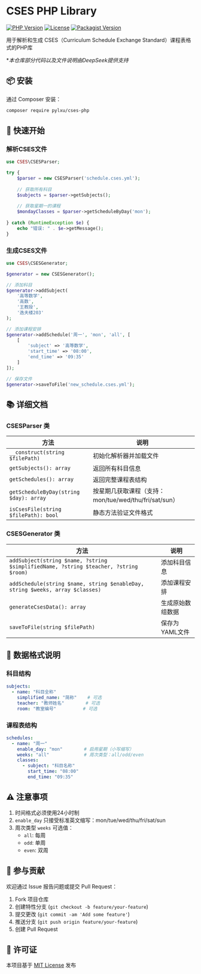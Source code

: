 # CSES PHP Library

[![PHP Version](https://img.shields.io/badge/PHP-7.4%2B-blue.svg)](https://php.net)
[![License](https://img.shields.io/badge/License-MIT-green.svg)](https://opensource.org/licenses/MIT)
[![Packagist Version](https://img.shields.io/packagist/v/pylxu/cses-php)](https://packagist.org/packages/pylxu/cses-php)

用于解析和生成 CSES（Curriculum Schedule Exchange Standard）课程表格式的PHP库

**本仓库部分代码以及文件说明由DeepSeek提供支持*

## 📦 安装

通过 Composer 安装：

```bash
composer require pylxu/cses-php
```

## 🚀 快速开始

### 解析CSES文件
```php
use CSES\CSESParser;

try {
    $parser = new CSESParser('schedule.cses.yml');
    
    // 获取所有科目
    $subjects = $parser->getSubjects();
    
    // 获取星期一的课程
    $mondayClasses = $parser->getScheduleByDay('mon');
    
} catch (RuntimeException $e) {
    echo "错误: " . $e->getMessage();
}
```

### 生成CSES文件
```php
use CSES\CSESGenerator;

$generator = new CSESGenerator();

// 添加科目
$generator->addSubject(
    '高等数学',
    '高数',
    '王教授',
    '逸夫楼203'
);

// 添加课程安排
$generator->addSchedule('周一', 'mon', 'all', [
    [
        'subject' => '高等数学',
        'start_time' => '08:00',
        'end_time' => '09:35'
    ]
]);

// 保存文件
$generator->saveToFile('new_schedule.cses.yml');
```

## 📚 详细文档

### CSESParser 类
| 方法 | 说明 |
|------|------|
| `__construct(string $filePath)` | 初始化解析器并加载文件 |
| `getSubjects(): array` | 返回所有科目信息 |
| `getSchedules(): array` | 返回完整课程表结构 |
| `getScheduleByDay(string $day): array` | 按星期几获取课程（支持：mon/tue/wed/thu/fri/sat/sun） |
| `isCsesFile(string $filePath): bool` | 静态方法验证文件格式 |

### CSESGenerator 类
| 方法 | 说明 |
|------|------|
| `addSubject(string $name, ?string $simplifiedName, ?string $teacher, ?string $room)` | 添加科目信息 |
| `addSchedule(string $name, string $enableDay, string $weeks, array $classes)` | 添加课程安排 |
| `generateCsesData(): array` | 生成原始数组数据 |
| `saveToFile(string $filePath)` | 保存为YAML文件 |

## 📝 数据格式说明

### 科目结构
```yaml
subjects:
  - name: "科目全称"
    simplified_name: "简称"    # 可选
    teacher: "教师姓名"        # 可选
    room: "教室编号"          # 可选
```

### 课程表结构
```yaml
schedules:
  - name: "周一"
    enable_day: "mon"        # 启用星期（小写缩写）
    weeks: "all"             # 周次类型：all/odd/even
    classes:
      - subject: "科目名称"
        start_time: "08:00"
        end_time: "09:35"
```

## ⚠️ 注意事项
1. 时间格式必须使用24小时制
2. `enable_day` 只接受标准英文缩写：mon/tue/wed/thu/fri/sat/sun
3. 周次类型 `weeks` 可选值：
   - `all`: 每周
   - `odd`: 单周
   - `even`: 双周

## 🤝 参与贡献
欢迎通过 Issue 报告问题或提交 Pull Request：
1. Fork 项目仓库
2. 创建特性分支 (`git checkout -b feature/your-feature`)
3. 提交更改 (`git commit -am 'Add some feature'`)
4. 推送分支 (`git push origin feature/your-feature`)
5. 创建 Pull Request

## 📄 许可证
本项目基于 [MIT License](LICENSE) 发布
